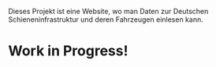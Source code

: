 Dieses Projekt ist eine Website, wo man Daten zur Deutschen Schieneninfrastruktur und deren Fahrzeugen einlesen kann.

# Work in Progress!
